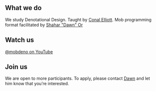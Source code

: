 ## What we do

We study Denotational Design.
Taught by [Conal Elliott](https://twitter.com/conal).
Mob programming format facilitated by [Shahar "Dawn" Or](https://twitter.com/mightyiam)

## Watch us

[@mobdeno on YouTube](https://www.youtube.com/@mobdeno)

## Join us

We are open to more participants. To apply, please contact [Dawn](https://github.com/mightyiam) and let him know that you’re interested.

